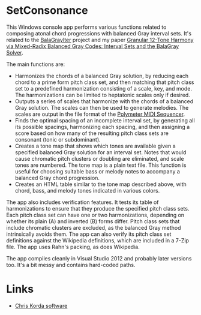 # SetConsonance

This Windows console app performs various functions related to composing atonal chord progressions with balanced Gray interval sets. It's related to the [BalaGrayIter](https://github.com/victimofleisure/BalaGrayIter) project and my paper [Granular 12-Tone Harmony via Mixed-Radix Balanced Gray Codes: Interval Sets and the BalaGray Solver](https://doi.org/10.5281/zenodo.16041343).

The main functions are:
* Harmonizes the chords of a balanced Gray solution, by reducing each chord to a prime form pitch class set, and then matching that pitch class set to a predefined harmonization consisting of a scale, key, and mode. The harmonizations can be limited to heptatonic scales only if desired.
* Outputs a series of scales that harmonize with the chords of a balanced Gray solution. The scales can then be used to generate melodies. The scales are output in the file format of the [Polymeter MIDI Sequencer](https://victimofleisure.github.io/Polymeter/).
* Finds the optimal spacing of an incomplete interval set, by generating all its possible spacings, harmonizing each spacing, and then assigning a score based on how many of the resulting pitch class sets are consonant (tonic or subdominant).
* Creates a tone map that shows which tones are available given a specified balanced Gray solution for an interval set. Notes that would cause chromatic pitch clusters or doubling are eliminated, and scale tones are numbered. The tone map is a plain text file. This function is useful for choosing suitable bass or melody notes to accompany a balanced Gray chord progression.
* Creates an HTML table similar to the tone map described above, with chord, bass, and melody tones indicated in various colors.

The app also includes verification features. It tests its table of harmonizations to ensure that they produce the specified pitch class sets. Each pitch class set can have one or two harmonizations, depending on whether its plain (A) and inverted (B) forms differ. Pitch class sets that include chromatic clusters are excluded, as the balanced Gray method intrinsically avoids them. The app can also verify its pitch class set definitions against the Wikipedia definitions, which are included in a 7-Zip file. The app uses Rahn's packing, as does Wikipedia.

The app compiles cleanly in Visual Studio 2012 and probably later versions too. It's a bit messy and contains hard-coded paths.

# Links

* [Chris Korda software](https://victimofleisure.github.io/software)
